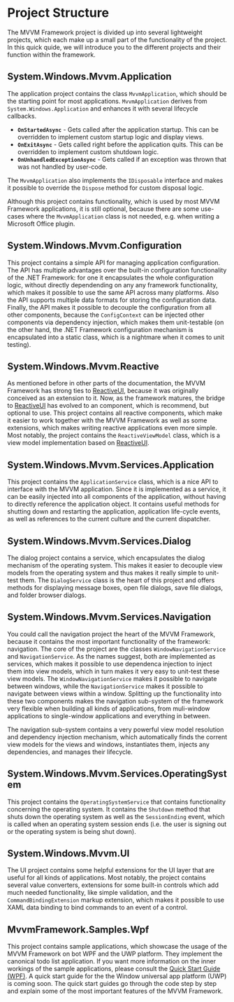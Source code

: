# Project Structure

The MVVM Framework project is divided up into several lightweight projects, which each make up a small part of the functionality of the project. In this quick quide, 
we will introduce you to the different projects and their function within the framework.

## System.Windows.Mvvm.Application

The application project contains the class `MvvmApplication`, which should be the starting point for most applications. `MvvmApplication` derives from `System.Windows.Application`
and enhances it with several lifecycle callbacks.

- **`OnStartedAsync`** - Gets called after the application startup. This can be overridden to implement custom startup logic and display views.
- **`OnExitAsync`** - Gets called right before the application quits. This can be overridden to implement custom shutdown logic.
- **`OnUnhandledExceptionAsync`** - Gets called if an exception was thrown that was not handled by user-code.

The `MvvmApplication` also implements the `IDisposable` interface and makes it possible to override the `Dispose` method for custom disposal logic.

Although this project contains functionality, which is used by most MVVM Framework applications, it is still optional, because there are some use-cases where the `MvvmApplication` class is not
needed, e.g. when writing a Microsoft Office plugin.

## System.Windows.Mvvm.Configuration

This project contains a simple API for managing application configuration. The API has multiple advantages over the built-in configuration functionality of the .NET Framework: for one it
encapsulates the whole configuration logic, without directly dependending on any any framework functionality, which makes it possible to use the same API across many platforms. Also the API supports
multiple data formats for storing the configuration data. Finally, the API makes it possible to decouple the configuration from all other components, because the `ConfigContext` can be injected
other components via dependency injection, which makes them unit-testable (on the other hand, the .NET Framework configuration mechanism is encapsulated into a static class, which is a nightmare
when it comes to unit testing).

## System.Windows.Mvvm.Reactive

As mentioned before in other parts of the documentation, the MVVM Framework has strong ties to [ReactiveUI](https://github.com/reactiveui/ReactiveUI), because it was originally conceived as an
extension to it. Now, as the framework matures, the bridge to [ReactiveUI](https://github.com/reactiveui/ReactiveUI) has evolved to an component, which is recommend, but optional to use. This
project contains all reactive components, which make it easier to work together with the MVVM Framework as well as some extensions, which makes writing reactive applications even more simple. Most
notably, the project contains the `ReactiveViewModel` class, which is a view model implementation based on [ReactiveUI](https://github.com/reactiveui/ReactiveUI).

## System.Windows.Mvvm.Services.Application

This project contains the `ApplicationService` class, which is a nice API to interface with the MVVM application. Since it is implemented as a service, it can be easily injected into all components
of the application, without having to directly reference the application object. It contains useful methods for shutting down and restarting the application, application life-cycle events, as well
as references to the current culture and the current dispatcher.

## System.Windows.Mvvm.Services.Dialog

The dialog project contains a service, which encapsulates the dialog mechanism of the operating system. This makes it easier to decouple view models from the operating system and thus makes it
really simple to unit-test them. The `DialogService` class is the heart of this project and offers methods for displaying message boxes, open file dialogs, save file dialogs, and folder browser
dialogs.

## System.Windows.Mvvm.Services.Navigation

You could call the navigation project the heart of the MVVM Framework, because it contains the most important functionality of the framework: navigation. The core of the project are the classes
`WindowNavigationService` and `NavigationService`. As the names suggest, both are implemented as services, which makes it possible to use dependenca injection to inject them into view models, which
in turn makes it very easy to unit-test these view models. The `WindowNavigationService` makes it possible to navigate between windows, while the `NavigationService` makes it possible to navigate
between views within a window. Splitting up the functionality into these two components makes the navigation sub-system of the framework very flexible when building all kinds of applications, from
muli-window applications to single-window applications and everything in between.

The navigation sub-system contains a very powerful view model resolution and dependency injection mechanism, which automatically finds the corrent view models for the views and windows, instantiates
them, injects any dependencies, and manages their lifecycle.

## System.Windows.Mvvm.Services.OperatingSystem

This project contains the `OperatingSystemService` that contains functionality concerning the operating system. It contains the `Shutdown` method that shuts down the operating system as well as
the `SessionEnding` event, which is called when an operating system session ends (i.e. the user is signing out or the operating system is being shut down).

## System.Windows.Mvvm.UI

The UI project contains some helpful extensions for the UI layer that are useful for all kinds of applications. Most notably, the project contains several value converters, extensions for some
built-in controls which add much needed functionality, like simple validation, and the `CommandBindingExtension` markup extension, which makes it possible to use XAML data binding to bind commands
to an event of a control.

## MvvmFramework.Samples.Wpf

This project contains sample applications, which showcase the usage of the MVVM Framework on bot WPF and the UWP platform. They implement the canonical todo list application. If you want more
information on the inner workings of the sample applications, please consult the [Quick Start Guide (WPF)](https://github.com/lecode-official/mvvm-framework/blob/master/Documentation/QuickStart.md).
A quick start guide for the the Window universal app platform (UWP) is coming soon. The quick start guides go through the code step by step and explain some of the most important features of the
MVVM Framework.
